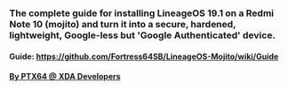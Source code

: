 ### The complete guide for installing LineageOS 19.1 on a Redmi Note 10 (mojito) and turn it into a secure, hardened, lightweight, Google-less but 'Google Authenticated' device.
#### Guide: https://github.com/Fortress64SB/LineageOS-Mojito/wiki/Guide
#### <a href="https://forum.xda-developers.com/m/ptx64.11988819/">By PTX64 @ XDA Developers</a>
